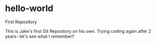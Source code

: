 # hello-world
First Repository

This is Jake's first Git Repository on his own.  Trying coding again after 2 years- let's see what I remember!!
